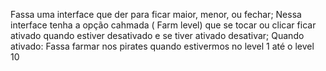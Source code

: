 Fassa uma interface que der para ficar maior, menor, ou fechar;
Nessa interface tenha a opção cahmada ( Farm level) que se tocar ou clicar ficar ativado quando estiver desativado e se tiver ativado desativar;
Quando ativado: Fassa farmar nos pirates quando estivermos no level 1 até o level 10
